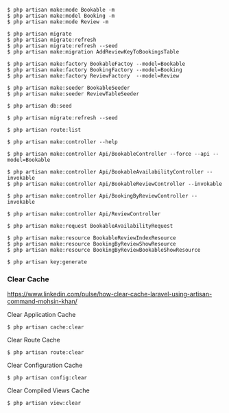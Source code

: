 
    $ php artisan make:mode Bookable -m 
    $ php artisan make:model Booking -m
    $ php artisan make:mode Review -m

    $ php artisan migrate
    $ php artisan migrate:refresh
    $ php artisan migrate:refresh --seed
    $ php artisan make:migration AddReviewKeyToBookingsTable

    $ php artisan make:factory BookableFactoy --model=Bookable
    $ php artisan make:factory BookingFactory --model=Booking 
    $ php artisan make:factory ReviewFactory  --model=Review

    $ php artisan make:seeder BookableSeeder
    $ php artisan make:seeder ReviewTableSeeder

    $ php artisan db:seed

    $ php artisan migrate:refresh --seed

    $ php artisan route:list

    $ php artisan make:controller --help

    $ php artisan make:controller Api/BookableController --force --api --model=Bookable

    $ php artisan make:controller Api/BookableAvailabilityController --invokable
    $ php artisan make:controller Api/BookableReviewController --invokable

    $ php artisan make:controller Api/BookingByReviewController --invokable

    $ php artisan make:controller Api/ReviewController

    $ php artisan make:request BookableAvailabilityRequest

    $ php artisan make:resource BookableReviewIndexResource
    $ php artisan make:resource BookingByReviewShowResource
    $ php artisan make:resource BookingByReviewBookableShowResource

    $ php artisan key:generate



### Clear Cache

https://www.linkedin.com/pulse/how-clear-cache-laravel-using-artisan-command-mohsin-khan/

Clear Application Cache

    $ php artisan cache:clear

Clear Route Cache

    $ php artisan route:clear

Clear Configuration Cache

    $ php artisan config:clear

Clear Compiled Views Cache

    $ php artisan view:clear